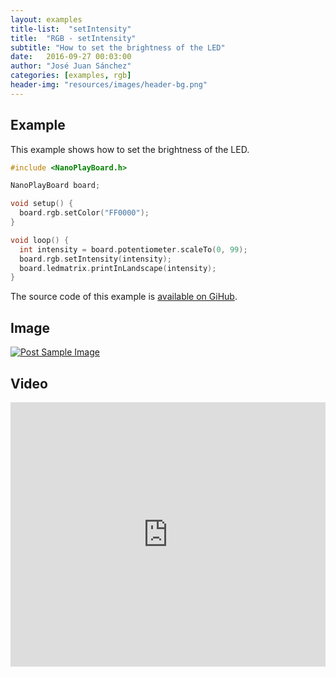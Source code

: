 ```yaml
---
layout: examples
title-list:  "setIntensity"
title:  "RGB - setIntensity"
subtitle: "How to set the brightness of the LED"
date:   2016-09-27 00:03:00
author: "José Juan Sánchez"
categories: [examples, rgb]
header-img: "resources/images/header-bg.png"
---
```


## Example
This example shows how to set the brightness of the LED.

```c++
#include <NanoPlayBoard.h>

NanoPlayBoard board;

void setup() {
  board.rgb.setColor("FF0000");
}

void loop() {
  int intensity = board.potentiometer.scaleTo(0, 99);
  board.rgb.setIntensity(intensity);
  board.ledmatrix.printInLandscape(intensity);
}
```

The source code of this example is [available on GiHub][1].

## Image
<a href="#">
    <img class="img-responsive" src="{{ site.baseurl }}/resources/images/bluetooth_beach.jpg" alt="Post Sample Image">
</a>

## Video
<iframe width="100%" height="423" src="https://www.youtube.com/embed/NiuZJAB38TI" frameborder="0" allowfullscreen></iframe>

[1]: https://github.com/josejuansanchez/NanoPlayBoard-Arduino-Library/tree/master/examples